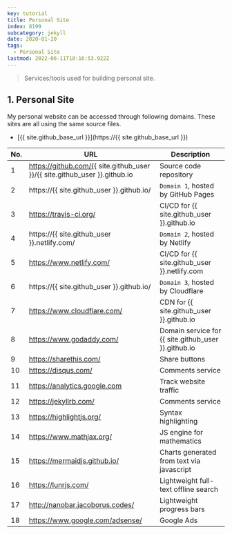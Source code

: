 ```yaml
---
key: tutorial
title: Personal Site
index: 8199
subcategory: jekyll
date: 2020-01-20
tags:
  - Personal Site
lastmod: 2022-06-11T18:16:53.922Z
---
```


> Services/tools used for building personal site.

## 1. Personal Site
My personal website can be accessed through following domains. These sites are all using the same source files.
* [{{ site.github_base_url }}](https://{{ site.github_base_url }})



 No. | URL                                                | Description
-----|----------------------------------------------------|----------------------------------------
 1   | https://github.com/{{ site.github_user }}/{{ site.github_user }}.github.io | Source code repository
 2   | https://{{ site.github_user }}.github.io/                      | `Domain 1`, hosted by GitHub Pages
 3   | https://travis-ci.org/                             | CI/CD for {{ site.github_user }}.github.io
 4   | https://{{ site.github_user }}.netlify.com/                    | `Domain 2`, hosted by Netlify
 5   | https://www.netlify.com/                           | CI/CD for {{ site.github_user }}.netlify.com
 6   | https://{{ site.github_user }}.github.io/                             | `Domain 3`, hosted by Cloudflare
 7   | https://www.cloudflare.com/                        | CDN for {{ site.github_user }}.github.io
 8   | https://www.godaddy.com/                           | Domain service for {{ site.github_user }}.github.io
 9   | https://sharethis.com/                             | Share buttons
 10  | https://disqus.com/                                | Comments service
 11  | https://analytics.google.com                       | Track website traffic
 12  | https://jekyllrb.com/                              | Comments service
 13  | https://highlightjs.org/                           | Syntax highlighting
 14  | https://www.mathjax.org/                           | JS engine for mathematics
 15  | https://mermaidjs.github.io/                       | Charts generated from text via javascript
 16  | https://lunrjs.com/                                | Lightweight full-text offline search
 17  | http://nanobar.jacoborus.codes/                    | Lightweight progress bars
 18  | https://www.google.com/adsense/                    | Google Ads 

